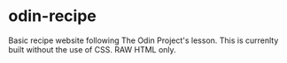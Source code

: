 # odin-recipe
Basic recipe website following The Odin Project's lesson.
This is currenlty built without the use of CSS. RAW HTML only.
